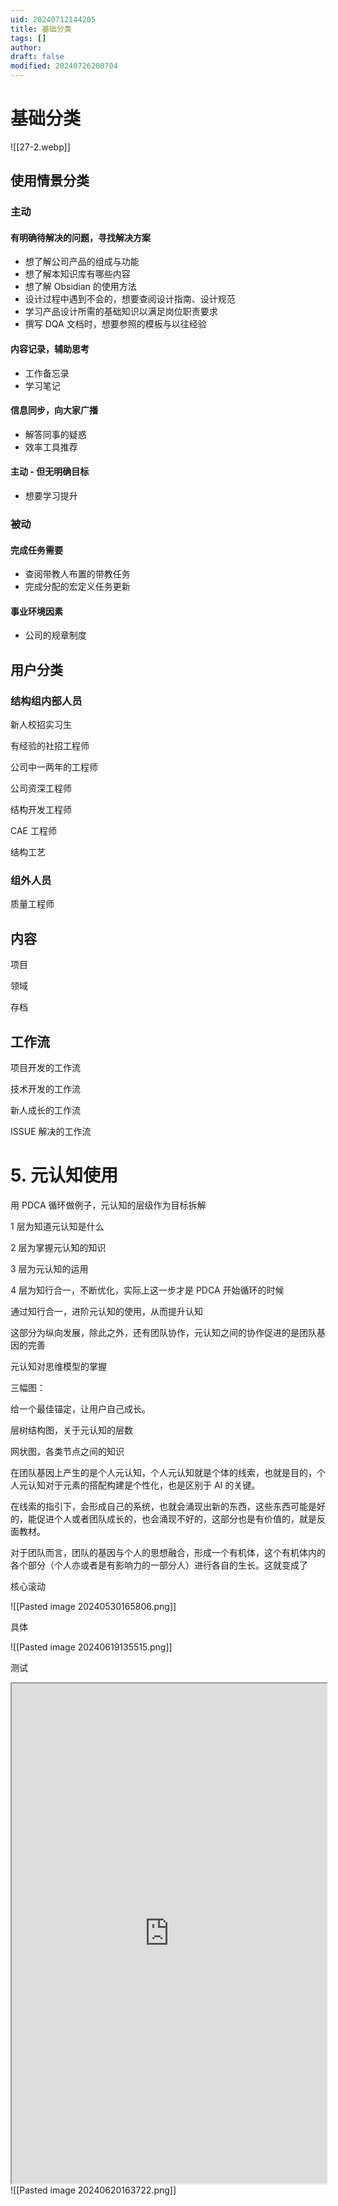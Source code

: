 ```yaml
---
uid: 20240712144205
title: 基础分类
tags: []
author: 
draft: false
modified: 20240726200704
---
```


# 基础分类

![[27-2.webp]]

## 使用情景分类

### 主动

#### 有明确待解决的问题，寻找解决方案

- 想了解公司产品的组成与功能
- 想了解本知识库有哪些内容
- 想了解 Obsidian 的使用方法
- 设计过程中遇到不会的，想要查阅设计指南、设计规范
- 学习产品设计所需的基础知识以满足岗位职责要求
- 撰写 DQA 文档时，想要参照的模板与以往经验

#### 内容记录，辅助思考

- 工作备忘录
- 学习笔记

#### 信息同步，向大家广播

- 解答同事的疑惑
- 效率工具推荐

#### 主动 - 但无明确目标

- 想要学习提升

### 被动

#### 完成任务需要

- 查阅带教人布置的带教任务
- 完成分配的宏定义任务更新

#### 事业环境因素

- 公司的规章制度

## 用户分类

### 结构组内部人员

新人校招实习生

有经验的社招工程师

公司中一两年的工程师

公司资深工程师

结构开发工程师

CAE 工程师

结构工艺

### 组外人员

质量工程师

## 内容

项目

领域

存档

## 工作流

项目开发的工作流

技术开发的工作流

新人成长的工作流

ISSUE 解决的工作流

# 5. 元认知使用

用 PDCA 循环做例子，元认知的层级作为目标拆解

1 层为知道元认知是什么

2 层为掌握元认知的知识

3 层为元认知的运用

4 层为知行合一，不断优化，实际上这一步才是 PDCA 开始循环的时候

通过知行合一，进阶元认知的使用，从而提升认知

这部分为纵向发展，除此之外，还有团队协作，元认知之间的协作促进的是团队基因的完善

元认知对思维模型的掌握

三幅图：

给一个最佳锚定，让用户自己成长。

层树结构图，关于元认知的层数

网状图，各类节点之间的知识

在团队基因上产生的是个人元认知，个人元认知就是个体的线索，也就是目的，个人元认知对于元素的搭配构建是个性化，也是区别于 AI 的关键。

在线索的指引下，会形成自己的系统，也就会涌现出新的东西，这些东西可能是好的，能促进个人或者团队成长的，也会涌现不好的，这部分也是有价值的，就是反面教材。

对于团队而言，团队的基因与个人的思想融合，形成一个有机体，这个有机体内的各个部分（个人亦或者是有影响力的一部分人）进行各自的生长。这就变成了

核心滚动

![[Pasted image 20240530165806.png]]

具体

![[Pasted image 20240619135515.png]]

测试

<iframe src="http://192.168.20.21/redmine" width ="100%" height="800"></iframe>
![[Pasted image 20240620163722.png]]